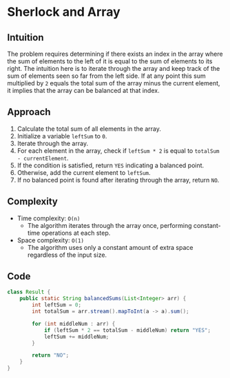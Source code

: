 # Sherlock and Array

## Intuition

The problem requires determining if there exists an index in the array where the sum of elements to the left of it is equal to the sum of elements to its right. The intuition here is to iterate through the array and keep track of the sum of elements seen so far from the left side. If at any point this sum multiplied by `2` equals the total sum of the array minus the current element, it implies that the array can be balanced at that index.

## Approach

1. Calculate the total sum of all elements in the array.
2. Initialize a variable `leftSum` to `0`.
3. Iterate through the array.
4. For each element in the array, check if `leftSum * 2` is equal to `totalSum - currentElement`.
5. If the condition is satisfied, return `YES` indicating a balanced point.
6. Otherwise, add the current element to `leftSum`.
7. If no balanced point is found after iterating through the array, return `NO`.

## Complexity

- Time complexity: `O(n)`
  - The algorithm iterates through the array once, performing constant-time operations at each step.
- Space complexity: `O(1)`
  - The algorithm uses only a constant amount of extra space regardless of the input size.

## Code

```java
class Result {
    public static String balancedSums(List<Integer> arr) {
        int leftSum = 0;
        int totalSum = arr.stream().mapToInt(a -> a).sum();

        for (int middleNum : arr) {
            if (leftSum * 2 == totalSum - middleNum) return "YES";
            leftSum += middleNum;
        }

        return "NO";
    }
}
```
